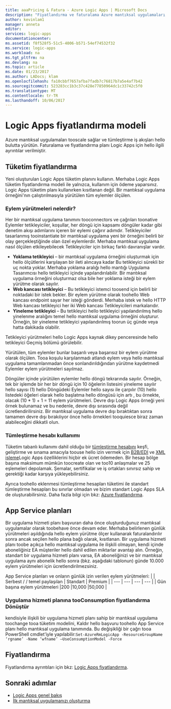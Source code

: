 ```yaml
---
title: aaaPricing & Fatura - Azure Logic Apps | Microsoft Docs
description: "Fiyatlandırma ve faturalama Azure mantıksal uygulamaları için nasıl çalıştığını öğrenin."
author: kevinlam1
manager: anneta
editor: 
services: logic-apps
documentationcenter: 
ms.assetid: f8f528f5-51c5-4006-b571-54ef74532f32
ms.service: logic-apps
ms.workload: na
ms.tgt_pltfrm: na
ms.devlang: na
ms.topic: article
ms.date: 01/23/2017
ms.author: LADocs; klam
ms.openlocfilehash: fa10cbbf7657afba7fadb7c76817b7a5e4af7b42
ms.sourcegitcommit: 523283cc1b3c37c428e77850964dc1c33742c5f0
ms.translationtype: MT
ms.contentlocale: tr-TR
ms.lasthandoff: 10/06/2017
---
```

# <a name="logic-apps-pricing-model"></a>Logic Apps fiyatlandırma modeli
Azure mantıksal uygulamaları tooscale sağlar ve tümleştirme iş akışları hello bulutta yürütün.  Faturalama ve fiyatlandırma planı Logic Apps için hello ilgili ayrıntılar verilmiştir.
## <a name="consumption-pricing"></a>Tüketim fiyatlandırma
Yeni oluşturulan Logic Apps tüketim planını kullanın. Merhaba Logic Apps tüketim fiyatlandırma modeli ile yalnızca, kullanım için ödeme yaparsınız.  Logic Apps tüketim planı kullanırken kısıtlanan değil.
Bir mantıksal uygulama örneğini'nın çalıştırılmasıyla yürütülen tüm eylemler ölçülen.
### <a name="what-are-action-executions"></a>Eylem yürütmeleri nelerdir?
Her bir mantıksal uygulama tanımını tooconnectors ve çağrıları toonative Eylemler tetikleyiciler, koşullar, her döngü için kapsamı döngüler kadar gibi denetim akışı adımlarını içeren bir eylemi çağırır adımdır.
Tetikleyiciler tasarlanmış tooinstantiate bir mantıksal uygulama yeni bir örneğini belirli bir olay gerçekleştiğinde olan özel eylemlerdir.  Merhaba mantıksal uygulama nasıl ölçülen etkileyebilecek Tetikleyiciler için birkaç farklı davranışlar vardır.
* **Yoklama tetikleyici** – bir mantıksal uygulama örneğini oluşturmak için hello ölçütlerini karşılayan bir ileti alıncaya kadar Bu tetikleyici sürekli bir uç nokta yoklar.  Merhaba yoklama aralığı hello mantığı Uygulama Tasarımcısı hello tetikleyici içinde yapılandırılabilir.  Bir mantıksal uygulama örneğini oluşturmaz olsa bile her yoklama isteği bir eylem yürütme olarak sayılır.
* **Web kancası tetikleyici** – Bu tetikleyici istemci toosend için belirli bir noktadaki bir istek bekler.  Bir eylem yürütme olarak toohello Web kancası endpoint sayar her isteği gönderdi. Merhaba istek ve hello HTTP Web kancası tetikleyici her iki Web kancası Tetikleyicileri markalarıdır.
* **Yineleme tetikleyici** – Bu tetikleyici hello tetikleyici yapılandırılmış hello yinelenme aralığını temel hello mantıksal uygulama örneğini oluşturur.  Örneğin, bir yineleme tetikleyici yapılandırılmış toorun üç günde veya hatta dakikada olabilir.

Tetikleyici yürütmeleri hello Logic Apps kaynak dikey penceresinde hello tetikleyici Geçmiş bölümü görülebilir.

Yürütülen, tüm eylemler bunlar başarılı veya başarısız bir eylem yürütme olarak ölçülen.  Tooa koşulu karşılanmadı atlandı eylem veya hello mantıksal uygulama tamamlanmadan önce sonlandırıldığından yürütme kaydetmedi Eylemler eylem yürütmeleri sayılmaz.

Döngüler içinde yürütülen eylemler hello döngü tekrarında sayılır.  Örneğin, tek bir işlemde bir her bir döngü için 10 öğelerin listesini yineleme sayılır hello sayısı (1) hello Döngüdeki Eylemler hello sayısı ile çarpılır (10) hello listedeki öğeleri olarak hello başlatma hello döngüsü için artı , bu örnekte, olacak (10 * 1) + 1 = 11 eylem yürütmeleri.
Devre dışı Logic Apps örneği yeni örnek bulunamaz ve bu nedenle, devre dışı sırasında değil ücretlendirilirsiniz.  Bir mantıksal uygulama devre dışı bıraktıktan sonra tamamen devre dışı bırakılıyor önce hello örnekleri tooquiesce biraz zaman alabileceğini dikkatli olun.
### <a name="integration-account-usage"></a>Tümleştirme hesabı kullanımı
Tüketim tabanlı kullanımı dahil olduğu bir [tümleştirme hesabını](logic-apps-enterprise-integration-create-integration-account.md) keşfi, geliştirme ve sınama amacıyla toouse hello izin vermek için [B2B/EDI](logic-apps-enterprise-integration-b2b.md) ve [XML işleme](logic-apps-enterprise-integration-xml.md)Logic Apps özelliklerini hiçbir ek ücret ödemeden. Bir hesap bölge başına maksimum mümkün toocreate olan ve too10 anlaşmalar ve 25 eşlemeleri depolamak. Şemalar, sertifikalar ve iş ortakları sınırsız sahip ve gerektiği kadar karşıya yükleyebilirsiniz.

Ayrıca toohello eklenmesi tümleştirme hesapları tüketimi ile standart tümleştirme hesapları bu sınırlar olmadan ve bizim standart Logic Apps SLA de oluşturabilirsiniz. Daha fazla bilgi için bkz: [Azure fiyatlandırma](https://azure.microsoft.com/pricing/details/logic-apps).

## <a name="app-service-plans"></a>App Service planları
Bir uygulama hizmeti planı başvuran daha önce oluşturduğunuz mantıksal uygulamalar olarak toobehave önce devam eder. Merhaba belirlenen günlük yürütmeleri aşıldığında hello eylem yürütme ölçer kullanarak faturalandırılır sonra ancak seçilen hello plana bağlı olarak, kısıtlanan.
Bir uygulama hizmeti planı toobe açıkça hello mantıksal uygulama ile ilişkili olmayan, kendi içinde aboneliğiniz EA müşteriler hello dahil edilen miktarlar avantajı alın.  Örneğin, standart bir uygulama hizmeti planı varsa, EA aboneliğinizi ve bir mantıksal uygulama aynı abonelik hello sonra (bkz. aşağıdaki tablonun) günde 10.000 eylem yürütmeleri için ücretlendirilmezsiniz. 

App Service planları ve onların günlük izin verilen eylem yürütmeleri:
|  | Serbest / / temel paylaşılan | Standart | Premium |
| --- | --- | --- | --- |
| Gün başına eylem yürütmeleri |200 |10,000 |50,000 |
### <a name="convert-from-app-service-plan-pricing-tooconsumption"></a>Uygulama hizmeti planına tooConsumption fiyatlandırma Dönüştür
kendisiyle ilişkili bir uygulama hizmeti planı sahip bir mantıksal uygulama toochange tooa tüketim modelini, Kaldır hello başvuru toohello App Service planı hello mantıksal uygulama tanımında.  Bu değişikliği bir çağrı tooa PowerShell cmdlet'iyle yapılabilir:`Set-AzureRmLogicApp -ResourceGroupName ‘rgname’ -Name ‘wfname’ –UseConsumptionModel -Force`
## <a name="pricing"></a>Fiyatlandırma
Fiyatlandırma ayrıntıları için bkz: [Logic Apps fiyatlandırma](https://azure.microsoft.com/pricing/details/logic-apps).

## <a name="next-steps"></a>Sonraki adımlar
* [Logic Apps genel bakış][whatis]
* [İlk mantıksal uygulamanızı oluşturma][create]

[pricing]: https://azure.microsoft.com/pricing/details/logic-apps/
[whatis]: logic-apps-what-are-logic-apps.md
[create]: logic-apps-create-a-logic-app.md

